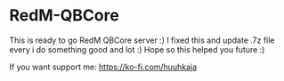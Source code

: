 # RedM-QBCore
This is ready to go RedM QBCore server :)
I fixed this and update .7z file every i do something good and lot :)
Hope so this helped you future :)

If you want support me:
https://ko-fi.com/huuhkaja
